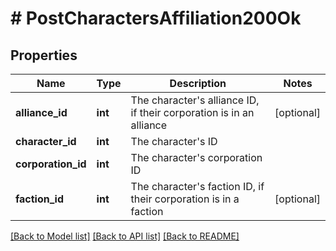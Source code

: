 # # PostCharactersAffiliation200Ok

## Properties

Name | Type | Description | Notes
------------ | ------------- | ------------- | -------------
**alliance_id** | **int** | The character&#39;s alliance ID, if their corporation is in an alliance | [optional] 
**character_id** | **int** | The character&#39;s ID | 
**corporation_id** | **int** | The character&#39;s corporation ID | 
**faction_id** | **int** | The character&#39;s faction ID, if their corporation is in a faction | [optional] 

[[Back to Model list]](../../README.md#documentation-for-models) [[Back to API list]](../../README.md#documentation-for-api-endpoints) [[Back to README]](../../README.md)


